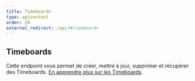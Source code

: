 ```yaml
---
title: Timeboards
type: apicontent
order: 20
external_redirect: /api/#timeboards
---
```


## Timeboards

Cette endpoint vous permet de créer, mettre à jour, supprimer et récupérer des Timeboards. [En apprendre plus sur les Timeboards](/graphing/dashboards/timeboard).
